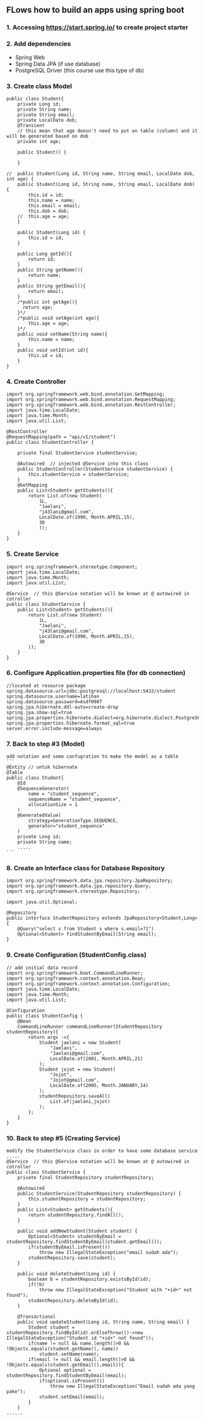 ## FLows how to build an apps using spring boot

### 1. Accessing https://start.spring.io/ to create project starter
### 2. Add dependencies 
   * Spring Web
   * Spring Data JPA (if use database)
   * PostgreSQL Driver (this course use this type of db)
### 3. Create class Model
	
	public class Student{
		private Long id;
		private String name;
		private String email;
		private LocalDate dob;
		@Transient
		// this mean that age doesn't need to put on table (column) and it will be generated based on dob
		private int age;
		
		public Student() {
		
		}
		
	//	public Student(Long id, String name, String email, LocalDate dob, int age) {
		public Student(Long id, String name, String email, LocalDate dob) {
			this.id = id;
			this.name = name;
			this.email = email;
			this.dob = dob;
		//	this.age = age;
		}

		public Student(Long id) {
			this.id = id;
		}

		public Long getId(){
			return id;
		}
		public String getName(){
			return name;
		}
		public String getEmail(){
			return email;
		}
		/*public int getAge(){
		  return age;
		}*/
		/*public void setAge(int age){
			this.age = age;
		}*/
		public void setName(String name){
			this.name = name;
		}
		public void setId(int id){
			this.id = id;
		}
	}
	
### 4. Create Controller
	
	import org.springframework.web.bind.annotation.GetMapping;
	import org.springframework.web.bind.annotation.RequestMapping;
	import org.springframework.web.bind.annotation.RestController;
	import java.time.LocalDate;
	import java.time.Month;
	import java.util.List;

	@RestController
	@RequestMapping(path = "api/v1/student")
	public class StudentController {
	
		private final StudentService studentService;
		
		@Autowired  // injected @Service into this class
		public StudentController(StudentService studentService) {
			this.studentService = studentService;
		}
		@GetMapping
		public List<Student> getStudents(){
			return List.of(new Student(
				1L,
				"Jaelani",
				"j43lani@gmail.com",
				LocalDate.of(1990, Month.APRIL,15),
				30
				));
		}
	}
	
### 5. Create Service
	
	import org.springframework.stereotype.Component;
	import java.time.LocalDate;
	import java.time.Month;
	import java.util.List;

	@Service  // this @Service notation will be known at @ autowired in cotroller
	public class StudentService {
		public List<Student> getStudents(){
			return List.of(new Student(
				1L,
				"Jaelani",
				"j43lani@gmail.com",
				LocalDate.of(1990, Month.APRIL,15),
				30
			));
		}
	}
	
### 6. Configure Application.properties file (for db connection)
	//located at resource package
	spring.datasource.url=jdbc:postgresql://localhost:5432/student
	spring.datasource.username=latihan
	spring.datasource.password=Asdf0987
	spring.jpa.hibernate.ddl-auto=create-drop
	spring.jpa.show-sql=true
	spring.jpa.properties.hibernate.dialect=org.hibernate.dialect.PostgreSQLDialect
	spring.jpa.properties.hibernate.format_sql=true
	server.error.include-message=always
	
### 7. Back to step #3 (Model)
	add notation and some confugration to make the model as a table
	```
	@Entity // untuk hibernate
	@Table
	public class Student{
		@Id
		@SequenceGenerator(
			name = "student_sequence",
			sequenceName = "student_sequence",
			allocationSize = 1
		)
		@GeneratedValue(
			strategy=GenerationType.SEQUENCE,
			generator="student_sequence"
		)
		private Long id;
		private String name;
		.....
	```
### 8. Create an Interface class for Database Repository
	import org.springframework.data.jpa.repository.JpaRepository;
	import org.springframework.data.jpa.repository.Query;
	import org.springframework.stereotype.Repository;

	import java.util.Optional;

	@Repository
	public interface StudentRepository extends JpaRepository<Student,Long> {
	    @Query("select s from Student s where s.email=?1")
	    Optional<Student> findStudentByEmail(String email);
	}

### 9. Create Configuration (StudentConfig.class)
	// add initial data record
	import org.springframework.boot.CommandLineRunner;
	import org.springframework.context.annotation.Bean;
	import org.springframework.context.annotation.Configuration;
	import java.time.LocalDate;
	import java.time.Month;
	import java.util.List;

	@Configuration
	public class StudentConfig {
		@Bean
		CommandLineRunner commandLineRunner(StudentRepository studentRepository){
			return args ->{
				Student jaelani = new Student(
					"Jaelani",
					"Jaelani@gmail.com",
					LocalDate.of(2001, Month.APRIL,21)
				);
				Student jojot = new Student(
					"Jojot",
					"Jojot@gmail.com",
					LocalDate.of(2005, Month.JANUARY,14)
				);
				studentRepository.saveAll(
					List.of(jaelani,jojot)
				);
			};
		}
	}
	
### 10. Back to step #5 (Creating Service)
	modify the StudentService class in order to have some database service
	.....
	@Service  // this @Service notation will be known at @ autowired in cotroller
	public class StudentService {
		private final StudentRepository studentRepository;

		@Autowired
		public StudentService(StudentRepository studentRepository) {
			this.studentRepository = studentRepository;
		}
		public List<Student> getStudents(){
			return studentRepository.findAll();
		}

		public void addNewStudent(Student student) {
			Optional<Student> studentByEmail = studentRepository.findStudentByEmail(student.getEmail());
			if(studentByEmail.isPresent())
				throw new IllegalStateException("email sudah ada");
			studentRepository.save(student);
		}

		public void deleteStudent(Long id) {
			boolean b = studentRepository.existsById(id);
			if(!b)
				throw new IllegalStateException("Student with "+id+" not found");
			studentRepository.deleteById(id);
		}
		
		@Transactional
		public void updateStudent(Long id, String name, String email) {
			Student student = studentRepository.findById(id).orElseThrow(()->new IllegalStateException("Student id "+id+" not found"));
			if(name != null && name.length()>0 && !Objects.equals(student.getName(), name))
				student.setName(name);
			if(email != null && email.length()>0 && !Objects.equals(student.getEmail(),email)){
				Optional optional = studentRepository.findStudentByEmail(email);
				if(optional.isPresent())
					throw new IllegalStateException("Email sudah ada yang pake");
				student.setEmail(email);
			}
		}
	......
